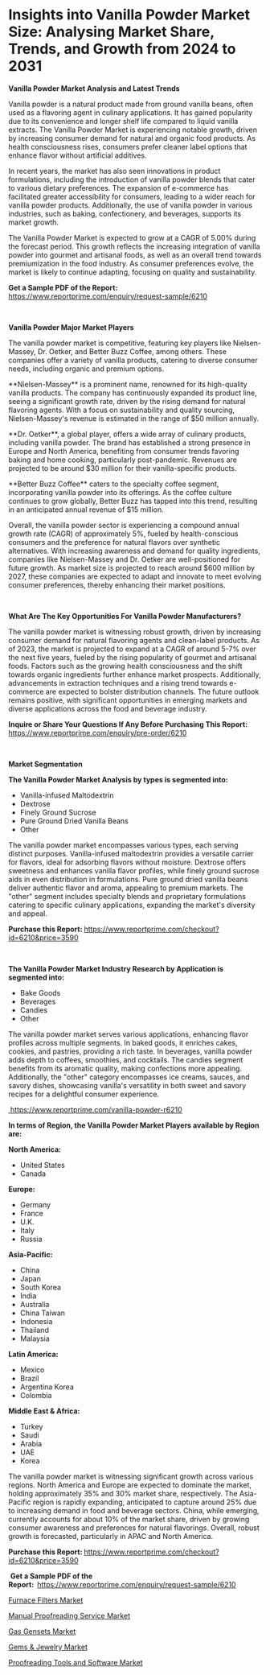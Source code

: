 <p><h1>Insights into Vanilla Powder Market Size: Analysing Market Share, Trends, and Growth from 2024 to 2031</h1></p><p><strong>Vanilla Powder Market Analysis and Latest Trends</strong></p>
<p><p>Vanilla powder is a natural product made from ground vanilla beans, often used as a flavoring agent in culinary applications. It has gained popularity due to its convenience and longer shelf life compared to liquid vanilla extracts. The Vanilla Powder Market is experiencing notable growth, driven by increasing consumer demand for natural and organic food products. As health consciousness rises, consumers prefer cleaner label options that enhance flavor without artificial additives.</p><p>In recent years, the market has also seen innovations in product formulations, including the introduction of vanilla powder blends that cater to various dietary preferences. The expansion of e-commerce has facilitated greater accessibility for consumers, leading to a wider reach for vanilla powder products. Additionally, the use of vanilla powder in various industries, such as baking, confectionery, and beverages, supports its market growth.</p><p>The Vanilla Powder Market is expected to grow at a CAGR of 5.00% during the forecast period. This growth reflects the increasing integration of vanilla powder into gourmet and artisanal foods, as well as an overall trend towards premiumization in the food industry. As consumer preferences evolve, the market is likely to continue adapting, focusing on quality and sustainability.</p></p>
<p><strong>Get a Sample PDF of the Report:&nbsp;</strong> <a href="https://www.reportprime.com/enquiry/request-sample/6210?utm_campaign=1108&utm_medium=2&utm_source=Github&utm_content=ia&utm_term=25112024&utm_id=vanilla-powder">https://www.reportprime.com/enquiry/request-sample/6210</a></p>
<p>&nbsp;</p>
<p><strong>Vanilla Powder Major Market Players</strong></p>
<p><p>The vanilla powder market is competitive, featuring key players like Nielsen-Massey, Dr. Oetker, and Better Buzz Coffee, among others. These companies offer a variety of vanilla products, catering to diverse consumer needs, including organic and premium options.</p><p>**Nielsen-Massey** is a prominent name, renowned for its high-quality vanilla products. The company has continuously expanded its product line, seeing a significant growth rate, driven by the rising demand for natural flavoring agents. With a focus on sustainability and quality sourcing, Nielsen-Massey's revenue is estimated in the range of $50 million annually.</p><p>**Dr. Oetker**, a global player, offers a wide array of culinary products, including vanilla powder. The brand has established a strong presence in Europe and North America, benefiting from consumer trends favoring baking and home cooking, particularly post-pandemic. Revenues are projected to be around $30 million for their vanilla-specific products.</p><p>**Better Buzz Coffee** caters to the specialty coffee segment, incorporating vanilla powder into its offerings. As the coffee culture continues to grow globally, Better Buzz has tapped into this trend, resulting in an anticipated annual revenue of $15 million.</p><p>Overall, the vanilla powder sector is experiencing a compound annual growth rate (CAGR) of approximately 5%, fueled by health-conscious consumers and the preference for natural flavors over synthetic alternatives. With increasing awareness and demand for quality ingredients, companies like Nielsen-Massey and Dr. Oetker are well-positioned for future growth. As market size is projected to reach around $600 million by 2027, these companies are expected to adapt and innovate to meet evolving consumer preferences, thereby enhancing their market positions.</p></p>
<p>&nbsp;</p>
<p><strong>What Are The Key Opportunities For Vanilla Powder Manufacturers?</strong></p>
<p><p>The vanilla powder market is witnessing robust growth, driven by increasing consumer demand for natural flavoring agents and clean-label products. As of 2023, the market is projected to expand at a CAGR of around 5-7% over the next five years, fueled by the rising popularity of gourmet and artisanal foods. Factors such as the growing health consciousness and the shift towards organic ingredients further enhance market prospects. Additionally, advancements in extraction techniques and a rising trend towards e-commerce are expected to bolster distribution channels. The future outlook remains positive, with significant opportunities in emerging markets and diverse applications across the food and beverage industry.</p></p>
<p><strong>Inquire or Share Your Questions If Any Before Purchasing This Report:</strong> <a href="https://www.reportprime.com/enquiry/pre-order/6210?utm_campaign=1108&utm_medium=2&utm_source=Github&utm_content=ia&utm_term=25112024&utm_id=vanilla-powder">https://www.reportprime.com/enquiry/pre-order/6210</a></p>
<p>&nbsp;</p>
<p><strong>Market Segmentation</strong></p>
<p><strong>The Vanilla Powder Market Analysis by types is segmented into:</strong></p>
<p><ul><li>Vanilla-infused Maltodextrin</li><li>Dextrose</li><li>Finely Ground Sucrose</li><li>Pure Ground Dried Vanilla Beans</li><li>Other</li></ul></p>
<p><p>The vanilla powder market encompasses various types, each serving distinct purposes. Vanilla-infused maltodextrin provides a versatile carrier for flavors, ideal for adsorbing flavors without moisture. Dextrose offers sweetness and enhances vanilla flavor profiles, while finely ground sucrose aids in even distribution in formulations. Pure ground dried vanilla beans deliver authentic flavor and aroma, appealing to premium markets. The "other" segment includes specialty blends and proprietary formulations catering to specific culinary applications, expanding the market's diversity and appeal.</p></p>
<p><strong>Purchase this Report:&nbsp;</strong><a href="https://www.reportprime.com/checkout?id=6210&price=3590&utm_campaign=1108&utm_medium=2&utm_source=Github&utm_content=ia&utm_term=25112024&utm_id=vanilla-powder">https://www.reportprime.com/checkout?id=6210&price=3590</a></p>
<p>&nbsp;</p>
<p><strong>The Vanilla Powder Market Industry Research by Application is segmented into:</strong></p>
<p><ul><li>Bake Goods</li><li>Beverages</li><li>Candies</li><li>Other</li></ul></p>
<p><p>The vanilla powder market serves various applications, enhancing flavor profiles across multiple segments. In baked goods, it enriches cakes, cookies, and pastries, providing a rich taste. In beverages, vanilla powder adds depth to coffees, smoothies, and cocktails. The candies segment benefits from its aromatic quality, making confections more appealing. Additionally, the "other" category encompasses ice creams, sauces, and savory dishes, showcasing vanilla's versatility in both sweet and savory recipes for a delightful consumer experience.</p></p>
<p><a href="https://www.reportprime.com/vanilla-powder-r6210?utm_campaign=1108&utm_medium=2&utm_source=Github&utm_content=ia&utm_term=25112024&utm_id=vanilla-powder">&nbsp;https://www.reportprime.com/vanilla-powder-r6210</a></p>
<p><strong>In terms of Region, the Vanilla Powder Market Players available by Region are:</strong></p>
<p>
    <p> <strong> North America: </strong>
        <ul>
            <li>United States</li>
            <li>Canada</li>
        </ul>
        </p> 
    <p> <strong> Europe: </strong>
        <ul>
            <li>Germany</li>
            <li>France</li>
            <li>U.K.</li>
            <li>Italy</li>
            <li>Russia</li>
        </ul>
        </p> 
    <p> <strong> Asia-Pacific: </strong>
        <ul>
            <li>China</li>
            <li>Japan</li>
            <li>South Korea</li>
            <li>India</li>
            <li>Australia</li>
            <li>China Taiwan</li>
            <li>Indonesia</li>
            <li>Thailand</li>
            <li>Malaysia</li>
        </ul>
        </p> 
    <p> <strong> Latin America: </strong>
        <ul>
            <li>Mexico</li>
            <li>Brazil</li>
            <li>Argentina Korea</li>
            <li>Colombia</li>
        </ul>
        </p> 
    <p> <strong> Middle East & Africa: </strong>
        <ul>
            <li>Turkey</li>
            <li>Saudi</li>
            <li>Arabia</li>
            <li>UAE</li>
            <li>Korea</li>
        </ul>
    </p>
    </p>
<p><p>The vanilla powder market is witnessing significant growth across various regions. North America and Europe are expected to dominate the market, holding approximately 35% and 30% market share, respectively. The Asia-Pacific region is rapidly expanding, anticipated to capture around 25% due to increasing demand in food and beverage sectors. China, while emerging, currently accounts for about 10% of the market share, driven by growing consumer awareness and preferences for natural flavorings. Overall, robust growth is forecasted, particularly in APAC and North America.</p></p>
<p><strong>Purchase this Report: </strong><a href="https://www.reportprime.com/checkout?id=6210&price=3590&utm_campaign=1108&utm_medium=2&utm_source=Github&utm_content=ia&utm_term=25112024&utm_id=vanilla-powder">https://www.reportprime.com/checkout?id=6210&price=3590</a></p>
<p>&nbsp;<strong>Get a Sample PDF of the Report:&nbsp;&nbsp;</strong><a href="https://www.reportprime.com/enquiry/request-sample/6210?utm_campaign=1108&utm_medium=2&utm_source=Github&utm_content=ia&utm_term=25112024&utm_id=vanilla-powder">https://www.reportprime.com/enquiry/request-sample/6210</a></p>
<p><strong></strong></p>
<p><p><a href="https://www.linkedin.com/pulse/global-furnace-filters-market-analysis-key-trends-future-jftre?utm_campaign=1108&utm_medium=2&utm_source=Github&utm_content=ia&utm_term=25112024&utm_id=vanilla-powder">Furnace Filters Market</a></p><p><a href="https://issuu.com/reportprime-2/docs/manual-proofreading-service-market-_51dcfcfb9cf662?utm_campaign=1108&utm_medium=2&utm_source=Github&utm_content=ia&utm_term=25112024&utm_id=vanilla-powder">Manual Proofreading Service Market</a></p><p><a href="https://www.linkedin.com/pulse/gas-gensets-market-global-regional-analysis-2024-2031-nm14e?utm_campaign=1108&utm_medium=2&utm_source=Github&utm_content=ia&utm_term=25112024&utm_id=vanilla-powder">Gas Gensets Market</a></p><p><a href="https://www.linkedin.com/pulse/gems-jewelry-market-size-growth-industry-analysis-segmentation-v4lme?utm_campaign=1108&utm_medium=2&utm_source=Github&utm_content=ia&utm_term=25112024&utm_id=vanilla-powder">Gems & Jewelry Market</a></p><p><a href="https://issuu.com/reportprime-2/docs/proofreading-tools-and-software-mar_f36f04cb9bda25?utm_campaign=1108&utm_medium=2&utm_source=Github&utm_content=ia&utm_term=25112024&utm_id=vanilla-powder">Proofreading Tools and Software Market</a></p></p>